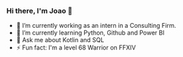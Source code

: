 ### Hi there, I'm Joao :vulcan_salute:

* 🔭 I’m currently working as an intern in a Consulting Firm.
* 🌱 I’m currently learning Python, Github and Power BI
* 💬 Ask me about Kotlin and SQL
* ⚡ Fun fact: I'm a level 68 Warrior on FFXIV
